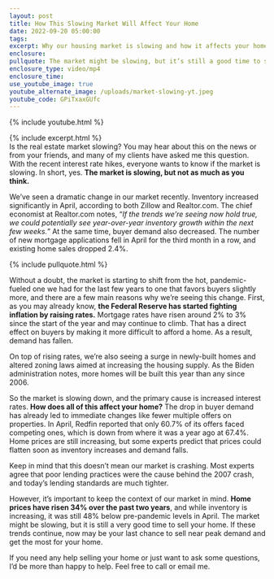 ```yaml
---
layout: post
title: How This Slowing Market Will Affect Your Home
date: 2022-09-20 05:00:00
tags:
excerpt: Why our housing market is slowing and how it affects your home.
enclosure:
pullquote: The market might be slowing, but it’s still a good time to sell your home.
enclosure_type: video/mp4
enclosure_time:
use_youtube_image: true
youtube_alternate_image: /uploads/market-slowing-yt.jpeg
youtube_code: GPiTxaxGUfc
---
```

{% include youtube.html %}

{% include excerpt.html %}​​​<br>Is the real estate market slowing? You may hear about this on the news or from your friends, and many of my clients have asked me this question. With the recent interest rate hikes, everyone wants to know if the market is slowing. In short, yes. **The market is slowing, but not as much as you think.**

We’ve seen a dramatic change in our market recently. Inventory increased significantly in April, according to both Zillow and Realtor.com. The chief economist at Realtor.com notes, “*If the trends we’re seeing now hold true, we could potentially see year-over-year inventory growth within the next few weeks.*” At the same time, buyer demand also decreased. The number of new mortgage applications fell in April for the third month in a row, and existing home sales dropped 2.4%.

{% include pullquote.html %}

Without a doubt, the market is starting to shift from the hot, pandemic-fueled one we had for the last few years to one that favors buyers slightly more, and there are a few main reasons why we’re seeing this change. First, as you may already know, **the Federal Reserve has started fighting inflation by raising rates.** Mortgage rates have risen around 2% to 3% since the start of the year and may continue to climb. That has a direct effect on buyers by making it more difficult to afford a home. As a result, demand has fallen.&nbsp;

On top of rising rates, we’re also seeing a surge in newly-built homes and altered zoning laws aimed at increasing the housing supply. As the Biden administration notes, more homes will be built this year than any since 2006.

So the market is slowing down, and the primary cause is increased interest rates. **How does all of this affect your home?** The drop in buyer demand has already led to immediate changes like fewer multiple offers on properties. In April, Redfin reported that only 60.7% of its offers faced competing ones, which is down from where it was a year ago at 67.4%. Home prices are still increasing, but some experts predict that prices could flatten soon as inventory increases and demand falls.&nbsp;

Keep in mind that this doesn’t mean our market is crashing. Most experts agree that poor lending practices were the cause behind the 2007 crash, and today’s lending standards are much tighter.

However, it’s important to keep the context of our market in mind. **Home prices have risen 34% over the past two years**, and while inventory is increasing, it was still 48% below pre-pandemic levels in April. The market might be slowing, but it is still a very good time to sell your home. If these trends continue, now may be your last chance to sell near peak demand and get the most for your home.

If you need any help selling your home or just want to ask some questions, I’d be more than happy to help. Feel free to call or email me.